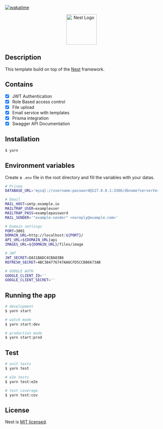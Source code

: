 [![wakatime](https://wakatime.com/badge/github/szentedaniel/restaurant-admin.svg)](https://wakatime.com/badge/github/szentedaniel/restaurant-admin)

<p align="center">
  <a href="http://nestjs.com/" target="blank"><img src="https://nestjs.com/img/logo-small.svg" width="100" alt="Nest Logo" /></a>
</p>

[circleci-image]: https://img.shields.io/circleci/build/github/nestjs/nest/master?token=abc123def456
[circleci-url]: https://circleci.com/gh/nestjs/nest
<!---
  <p align="center">A progressive <a href="http://nodejs.org" target="_blank">Node.js</a> framework for building efficient and scalable server-side applications.</p>
    <p align="center">
<a href="https://www.npmjs.com/~nestjscore" target="_blank"><img src="https://img.shields.io/npm/v/@nestjs/core.svg" alt="NPM Version" /></a>
<a href="https://www.npmjs.com/~nestjscore" target="_blank"><img src="https://img.shields.io/npm/l/@nestjs/core.svg" alt="Package License" /></a>
<a href="https://www.npmjs.com/~nestjscore" target="_blank"><img src="https://img.shields.io/npm/dm/@nestjs/common.svg" alt="NPM Downloads" /></a>
<a href="https://circleci.com/gh/nestjs/nest" target="_blank"><img src="https://img.shields.io/circleci/build/github/nestjs/nest/master" alt="CircleCI" /></a>
<a href="https://coveralls.io/github/nestjs/nest?branch=master" target="_blank"><img src="https://coveralls.io/repos/github/nestjs/nest/badge.svg?branch=master#9" alt="Coverage" /></a>
<a href="https://discord.gg/G7Qnnhy" target="_blank"><img src="https://img.shields.io/badge/discord-online-brightgreen.svg" alt="Discord"/></a>
<a href="https://opencollective.com/nest#backer" target="_blank"><img src="https://opencollective.com/nest/backers/badge.svg" alt="Backers on Open Collective" /></a>
<a href="https://opencollective.com/nest#sponsor" target="_blank"><img src="https://opencollective.com/nest/sponsors/badge.svg" alt="Sponsors on Open Collective" /></a>
  <a href="https://paypal.me/kamilmysliwiec" target="_blank"><img src="https://img.shields.io/badge/Donate-PayPal-ff3f59.svg"/></a>
    <a href="https://opencollective.com/nest#sponsor"  target="_blank"><img src="https://img.shields.io/badge/Support%20us-Open%20Collective-41B883.svg" alt="Support us"></a>
  <a href="https://twitter.com/nestframework" target="_blank"><img src="https://img.shields.io/twitter/follow/nestframework.svg?style=social&label=Follow"></a>
</p>
  <!--[![Backers on Open Collective](https://opencollective.com/nest/backers/badge.svg)](https://opencollective.com/nest#backer)
  [![Sponsors on Open Collective](https://opencollective.com/nest/sponsors/badge.svg)](https://opencollective.com/nest#sponsor)-->
## Description

This template build on top of the [Nest](https://github.com/nestjs/nest) framework.

## Contains

- [x] JWT Authentication
- [x] Role Based access control
- [x] File upload
- [x] Email service with templates
- [x] Prisma integration
- [x] Swagger API Documentation

## Installation

```bash
$ yarn
```

## Environment variables

Create a `.env` file in the root directory and fill the variables with your datas.

```bash
# Prisma
DATABASE_URL='mysql://username:password@127.0.0.1:3306/dbname?serverVersion=5.7'

# Email
MAIL_HOST=smtp.example.io
MAILTRAP_USER=exampleuser
MAILTRAP_PASS=examplepassword
MAIL_SENDER='"example-sender" <noreply@example.com>'

# Domain settings
PORT=3001
DOMAIN_URL=http://localhost:${PORT}/
API_URL=${DOMAIN_URL}api
IMAGES_URL=${DOMAIN_URL}/files/image

# JWT 
JWT_SECRET=DA31BADC4CBA83B6
REFRESH_SECRET=4BC384776747AA6CFD5CCB86673AB

# GOOGLE AUTH
GOOGLE_CLIENT_ID=''
GOOGLE_CLIENT_SECRET=''
```

## Running the app

```bash
# development
$ yarn start

# watch mode
$ yarn start:dev

# production mode
$ yarn start:prod
```

## Test

```bash
# unit tests
$ yarn test

# e2e tests
$ yarn test:e2e

# test coverage
$ yarn test:cov
```

## License

Nest is [MIT licensed](LICENSE).
